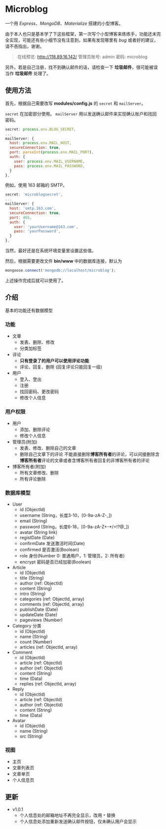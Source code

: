 # Microblog
一个用 *Express*、*MongoDB*、*Materialize* 搭建的小型博客。

由于本人也只是基本学了下这些框架，第一次写个小型博客来练练手，功能还未完全实现，可能还有些小细节没有注意到，如果有发现哪里有 *bug* 或者好的建议，请不吝指出，谢谢。

> 在线预览: http://118.89.16.142/
> 管理员账号: admin
> 密码: microblog

另外，若是自己注册，找不到确认邮件的话，请检查一下 **垃圾邮件**，很可能被误当作 **垃圾邮件** 处理了。

## 使用方法
首先，根据自己需要改写 **modules/config.js** 的 `secret` 和 `mailServer`。

`secret` 在加密部分使用。
`mailServer` 用以发送确认邮件来实现确认账户和找回密码。

```javascript
secret: process.env.BLOG_SECRET,
...
mailServer: {
  host: process.env.MAIL_HOST,
  secureConnection: true,
  port: parseInt(process.env.MAIL_PORT),
  auth: {
    user: process.env.MAIL_USERNAME,
    pass: process.env.MAIL_PASSWORD,
  }
},
```
例如，使用 163 邮箱的 SMTP。
```javascript
secret: 'microblogsecret',
...
mailServer: {
  host: 'smtp.163.com',
  secureConnection: true,
  port: 465,
  auth: {
    user: 'yourUsername@163.com',
    pass: 'yourPassword',
  }
},
```
当然，最好还是在系统环境变量里设置这些值。

然后，根据需要更改文件 **bin/www** 中的数据库连接，默认为
```javascript
mongoose.connect('mongodb://localhost/microblog');
```

上述操作完成后就可以使用了。

## 介绍
基本的功能还有数据模型

### 功能
* 文章
	* 发表、删除、修改
	* 分类加标签
* 评论
	* **只有登录了的用户可以使用评论功能**
	* 评论、回复、删除 (回复评论只能回复一级)
* 用户
    * 登入、登出
    * 注册
    * 找回密码、更改密码
    * 修改个人信息

### 用户权限
* 用户
    * 添加、删除评论
    * 修改个人信息
* 管理员(附加)
    * 发表、修改、删除自己的文章
    * 删除自己文章下的评论
      不能直接删除**博客所有者**的评论，可以间接删除含**博客所有者**评论的文章或者含博客所有者回复的非博客所有者的评论
* 博客所有者(附加)
    * 所有文章修改、删除
    * 所有评论删除

### 数据库模型
* User
	* id (ObjectId)
    * username (String，长度3-10，[0-9a-zA-Z-_])
    * email (String)
    * password (String，长度6-18，[0-9a-zA-Z+-*/=!?@_])
    * avatar (String link)
    * registDate (Date)
    * confirmDate 发送激活时间(Date)
    * confirmed 是否激活(Boolean)
    * role 身份(Number 0: 普通用户，1: 管理员，2: 所有者)
    * encrypt 密码是否已经加密(Boolean)
* Article
	* id (ObjectId)
    * title (String)
    * author (ref: ObjectId)
    * content (String)
    * intro (String)
    * categories (ref: ObjectId, array)
    * comments (ref: ObjectId, array)
    * publishDate (Date)
    * updateDate (Date)
    * pageviews (Number)
* Category 分类
	* id (ObjectId)
	* name (String)
	* count (Number)
	* articles (ref: ObjectId, array)
* Comment
    * id (ObjectId)
    * article (ref: ObjectId)
    * author (ref: ObjectId)
    * content (String)
    * time (Data)
    * replies (ref: ObjectId, array)
* Reply
	* id (ObjectId)
	* article (ref: ObjectId)
	* author (ref: ObjectId)
	* content (String)
	* time (Data)
* Avatar
	* id (ObjectId)
	* name (String)
	* src (String)

### 视图
* 主页
* 文章列表页
* 文章单页
* 个人信息页

## 更新
* v1.0.1
	* 个人信息处的邮箱地址不再完全显示，改用 `*` 替换
	* 个人信息处添加重新发送确认邮件按钮，仅未确认用户会显示